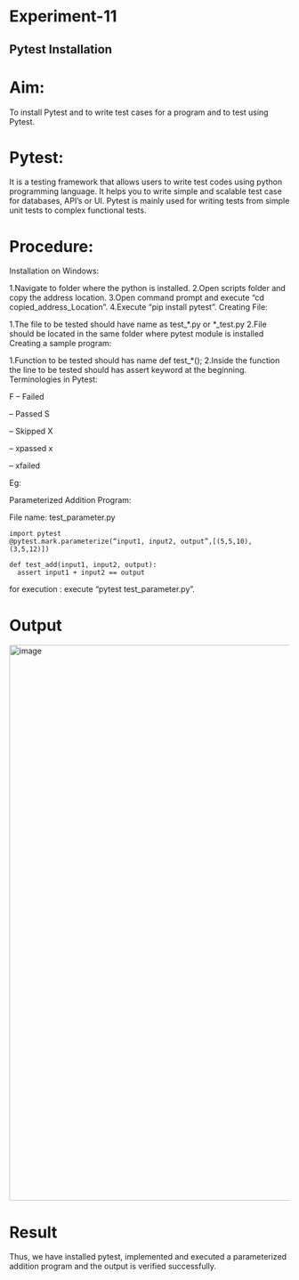 # Experiment-11
## Pytest Installation
# Aim:
To install Pytest and to write test cases for a program and to test using Pytest.
# Pytest:
It is a testing framework that allows users to write test codes using python programming language. It helps you to write simple and scalable test case for databases, API’s or UI. Pytest is mainly used for writing tests from simple unit tests to complex functional tests.
# Procedure:
Installation on Windows:

1.Navigate to folder where the python is installed.
2.Open scripts folder and copy the address location.
3.Open command prompt and execute “cd copied_address_Location”.
4.Execute “pip install pytest”.
Creating File:

1.The file to be tested should have name as test_*.py or *_test.py
2.File should be located in the same folder where pytest module is installed
Creating a sample program:

1.Function to be tested should has name def test_*();
2.Inside the function the line to be tested should has assert keyword at the beginning.
Terminologies in Pytest:

F – Failed

– Passed S

– Skipped X

– xpassed x

– xfailed

Eg:

Parameterized Addition Program:

File name: test_parameter.py
```
import pytest 
@pytest.mark.parameterize(“input1, input2, output”,[(5,5,10),(3,5,12)])
```
```
def test_add(input1, input2, output):
  assert input1 + input2 == output
```
for execution : execute “pytest test_parameter.py”.
# Output
<img width="1919" height="999" alt="image" src="https://github.com/user-attachments/assets/447728b3-d4c1-4c97-bd85-9f1b9ef1921b" />

# Result
Thus, we have installed pytest, implemented and executed a parameterized addition program and the output is verified successfully.

